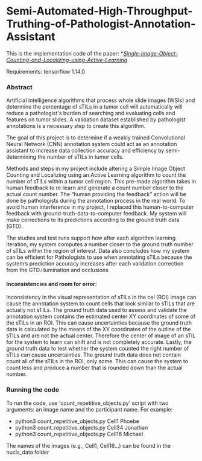 # Semi-Automated-High-Throughput-Truthing-of-Pathologist-Annotation-Assistant

This is the implementation code of the paper: **[Single-Image-Object-Counting-and-Localizing-using-Active-Learning](https://www.cs.huji.ac.il/w~inbarhub/projects/count_WACV/paper.pdf)*

Requirements:
tensorflow 1.14.0

### Abstract
Artificial intelligence algorithms that process whole slide images (WSIs) and determine the percentage of sTILs in a tumor cell will automatically will reduce a pathologist's burden of searching and evaluating cells and features on tumor slides. A validation dataset established by pathologist annotations is a necessary step to create this algorithm.

The goal of this project is to determine if a weakly trained Convolutional Neural Network (CNN) annotation system could act as an annotation assistant to increase data collection accuracy and efficiency by semi-determining the number of sTILs in tumor cells. 

Methods and steps in my project include altering a Simple Image Object Counting and Localizing using an Active Learning algorithm to count the number of sTILs within a tumor cell region. This pre-made algorithm takes in human feedback to re-learn and generate a count number closer to the actual count number. The “human providing the feedback” action will be done by pathologists during the annotation process in the real world. To avoid human interference in my project, I replaced this human-to-computer feedback with ground-truth-data-to-computer feedback. My system will make corrections to its predictions according to the ground truth data (GTD).

The studies and test runs support how after each algorithm learning iteration, my system computes a number closer to the ground truth number of sTILs within the region of interest. Data also concludes how my system can be efficient for Pathologists to use when annotating sTILs because the system’s prediction accuracy increases after each validation correction from the GTD.illumination and occlusions

#### Inconsistencies and room for error:
Inconsistency in the visual representation of sTILs in the cel (ROI) image can cause the annotation system to count cells that look similar to sTILs that are actually not sTILs. The ground truth data used to assess and validate the annotation system contains the estimated center XY coordinates of some of the sTILs in an ROI. This can cause uncertainties because the ground truth data is calculated by the means of the XY coordinates of the outline of the sTILs  and are not the actual center. Therefore the center of image of an sTIL for the system to learn can shift and is not completely accurate. Lastly, the ground truth data to test whether the system counted the right number of sTILs can cause uncertainties. The ground truth data does not contain count all of the sTILs in the ROI, only some. This can cause the system to count less and produce a number that is rounded down than the actual number. 


### Running the code

To run the code, use 'count_repetitive_objects.py' script with two arguments: an image name and the participant name.
For example:
* python3 count_repetitive_objects.py Cell1 Phoebe
* python3 count_repetitive_objects.py Cell34 Jonathan
* python3 count_repetitive_objects.py Cell16 Michael

The names of the images (e.g., Cell1, Cell16...) can be found in the nucls_data folder

